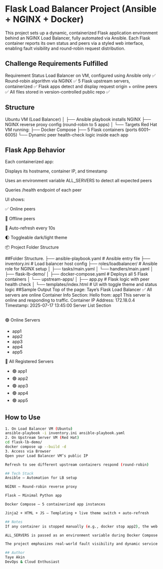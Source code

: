 
# Flask Load Balancer Project (Ansible + NGINX + Docker)
This project sets up a dynamic, containerized Flask application environment behind an NGINX Load Balancer, fully automated via Ansible. Each Flask container reports its own status and peers via a styled web interface, enabling fault visibility and round-robin request distribution.

## Challenge Requirements Fulfilled
Requirement	Status
Load Balancer on VM, configured using Ansible only	✅
Round-robin algorithm via NGINX	✅
5 Flask upstream servers, containerized	✅
Flask apps detect and display request origin + online peers	✅
All files stored in version-controlled public repo	✅

 ## Structure
Ubuntu VM  (Load Balancer)
│
├── Ansible playbook installs NGINX
├── NGINX reverse proxy config (round-robin to 5 apps)
│
└── Targets Red Hat VM running:
     ├── Docker Compose
     ├── 5 Flask containers (ports 6001–6005)
     └── Dynamic peer health-check logic inside each app
## Flask App Behavior
Each containerized app:

Displays its hostname, container IP, and timestamp

Uses an environment variable ALL_SERVERS to detect all expected peers

Queries /health endpoint of each peer

UI shows:

✅ Online peers

🔴 Offline peers

🔁 Auto-refresh every 10s

🌓 Toggleable dark/light theme

📦 Project Folder Structure

##Folder Structure.
├── ansible-playbook.yaml         # Ansible entry file
├── inventory.ini                 # Load balancer host config
├── roles/loadbalancer/          # Ansible role for NGINX setup
│   ├── tasks/main.yaml
│   └── handlers/main.yaml
│
├── flask-lb-demo/
│   ├── docker-compose.yaml       # Deploys all 5 Flask containers
│   └── upstream-apps/
│       ├── app.py                # Flask logic with peer health check
│       └── templates/index.html  # UI with toggle theme and status logic
##Sample Output
Top of the page:
Taye’s Flask Load Balancer
✅ All servers are online
Container Info Section:
Hello from: app1
This server is online and responding to traffic.
Container IP Address: 172.18.0.4
Timestamp: 2025-07-17 13:45:00
Server List Section

## 
🟢 Online Servers
  - app1
  - app2
  - app3
  - app4
  - app5

🔘 All Registered Servers
  - 🟢 app1
  - 🟢 app2
  - 🟢 app3
  - 🟢 app4
  - 🟢 app5
## How to Use
```bash 
1. On Load Balancer VM (Ubuntu)
ansible-playbook -i inventory.ini ansible-playbook.yaml
2. On Upstream Server VM (Red Hat)
cd flask-lb-demo/
docker compose up --build -d
3. Access via Browser
Open your Load Balancer VM’s public IP

Refresh to see different upstream containers respond (round-robin)

## Tech Stack
Ansible – Automation for LB setup

NGINX – Round-robin reverse proxy

Flask – Minimal Python app

Docker Compose – 5 containerized app instances

Jinja2 + HTML + JS – Templating + live theme switch + auto-refresh

## Notes
If any container is stopped manually (e.g., docker stop app2), the web UI reflects it within 10 seconds.

ALL_SERVERS is passed as an environment variable during Docker Compose to enable peer scanning.

The project emphasizes real-world fault visibility and dynamic service awareness.

## Author
Taye Akin
DevOps & Cloud Enthusiast


